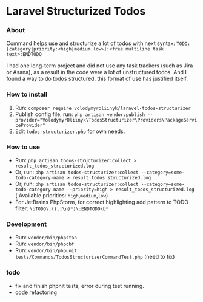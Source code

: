# Laravel Structurized Todos

### About

Command helps use and structurize a lot of todos with next syntax:
`TODO:[category|priority:<high|medium|low>]:<free multiline task text>:ENDTODO`

I had one long-term project and did not use any task trackers (such as Jira or Asana), as a result in the code were a
lot of unstructured todos. And I found a way to do todos structured, this format of use has justified itself.

### How to install

1) Run: `composer require volodymyroliinyk/laravel-todos-structurizer`
2) Publish config file,
   run: `php artisan vendor:publish --provider="VolodymyrOliinyk\TodosStructurizer\Providers\PackageServiceProvider"`
3) Edit `todos-structurizer.php` for own needs.

### How to use

- Run: `php artisan todos-structurizer:collect > result_todos_structurized.log`
- Or, run: `php artisan todos-structurizer:collect --category=some-todo-category-name > result_todos_structurized.log`
- Or,
  run: `php artisan todos-structurizer:collect --category=some-todo-category-name --priority=high > result_todos_structurized.log` (
  Available priorities: `high`,`medium`,`low`)
- For JetBrains PhpStorm, for correct highlighting add pattern to TODO filter: `\bTODO\:((.|\n)*)\:ENDTODO\b*`

### Development

- Run: `vendor/bin/phpstan`
- Run: `vendor/bin/phpcbf`
- Run: `vendor/bin/phpunit tests/Commands/TodosStructurizerCommandTest.php` (need to fix)

### todo

- fix and finish phpnit tests, error during test running.
- code refactoring